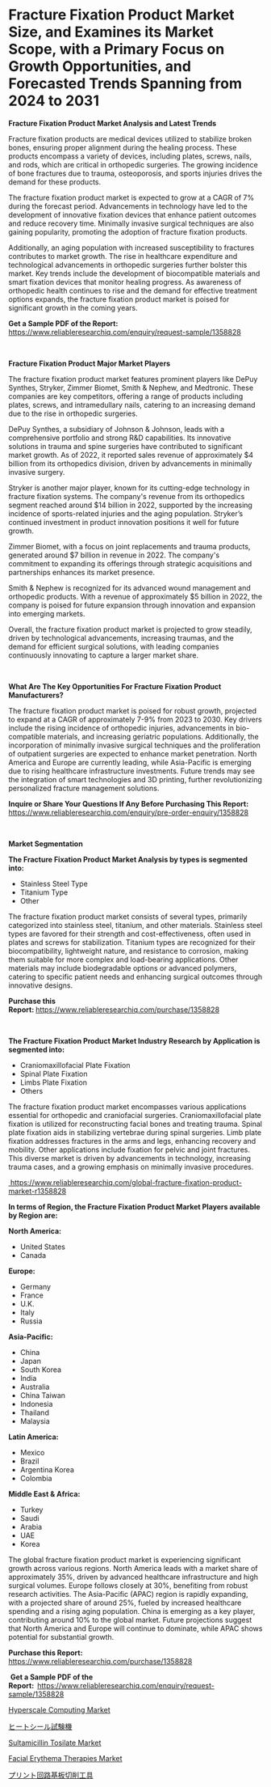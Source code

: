 <p><h1>Fracture Fixation Product Market Size, and Examines its Market Scope, with a Primary Focus on Growth Opportunities, and Forecasted Trends Spanning from 2024 to 2031</h1></p><p><strong>Fracture Fixation Product Market Analysis and Latest Trends</strong></p>
<p><p>Fracture fixation products are medical devices utilized to stabilize broken bones, ensuring proper alignment during the healing process. These products encompass a variety of devices, including plates, screws, nails, and rods, which are critical in orthopedic surgeries. The growing incidence of bone fractures due to trauma, osteoporosis, and sports injuries drives the demand for these products. </p><p>The fracture fixation product market is expected to grow at a CAGR of 7% during the forecast period. Advancements in technology have led to the development of innovative fixation devices that enhance patient outcomes and reduce recovery time. Minimally invasive surgical techniques are also gaining popularity, promoting the adoption of fracture fixation products. </p><p>Additionally, an aging population with increased susceptibility to fractures contributes to market growth. The rise in healthcare expenditure and technological advancements in orthopedic surgeries further bolster this market. Key trends include the development of biocompatible materials and smart fixation devices that monitor healing progress. As awareness of orthopedic health continues to rise and the demand for effective treatment options expands, the fracture fixation product market is poised for significant growth in the coming years.</p></p>
<p><strong>Get a Sample PDF of the Report:&nbsp;</strong> <a href="https://www.reliableresearchiq.com/enquiry/request-sample/1358828">https://www.reliableresearchiq.com/enquiry/request-sample/1358828</a></p>
<p>&nbsp;</p>
<p><strong>Fracture Fixation Product Major Market Players</strong></p>
<p><p>The fracture fixation product market features prominent players like DePuy Synthes, Stryker, Zimmer Biomet, Smith & Nephew, and Medtronic. These companies are key competitors, offering a range of products including plates, screws, and intramedullary nails, catering to an increasing demand due to the rise in orthopedic surgeries.</p><p>DePuy Synthes, a subsidiary of Johnson & Johnson, leads with a comprehensive portfolio and strong R&D capabilities. Its innovative solutions in trauma and spine surgeries have contributed to significant market growth. As of 2022, it reported sales revenue of approximately $4 billion from its orthopedics division, driven by advancements in minimally invasive surgery.</p><p>Stryker is another major player, known for its cutting-edge technology in fracture fixation systems. The company's revenue from its orthopedics segment reached around $14 billion in 2022, supported by the increasing incidence of sports-related injuries and the aging population. Stryker’s continued investment in product innovation positions it well for future growth.</p><p>Zimmer Biomet, with a focus on joint replacements and trauma products, generated around $7 billion in revenue in 2022. The company's commitment to expanding its offerings through strategic acquisitions and partnerships enhances its market presence.</p><p>Smith & Nephew is recognized for its advanced wound management and orthopedic products. With a revenue of approximately $5 billion in 2022, the company is poised for future expansion through innovation and expansion into emerging markets.</p><p>Overall, the fracture fixation product market is projected to grow steadily, driven by technological advancements, increasing traumas, and the demand for efficient surgical solutions, with leading companies continuously innovating to capture a larger market share.</p></p>
<p>&nbsp;</p>
<p><strong>What Are The Key Opportunities For Fracture Fixation Product Manufacturers?</strong></p>
<p><p>The fracture fixation product market is poised for robust growth, projected to expand at a CAGR of approximately 7-9% from 2023 to 2030. Key drivers include the rising incidence of orthopedic injuries, advancements in bio-compatible materials, and increasing geriatric populations. Additionally, the incorporation of minimally invasive surgical techniques and the proliferation of outpatient surgeries are expected to enhance market penetration. North America and Europe are currently leading, while Asia-Pacific is emerging due to rising healthcare infrastructure investments. Future trends may see the integration of smart technologies and 3D printing, further revolutionizing personalized fracture management solutions.</p></p>
<p><strong>Inquire or Share Your Questions If Any Before Purchasing This Report:</strong> <a href="https://www.reliableresearchiq.com/enquiry/pre-order-enquiry/1358828">https://www.reliableresearchiq.com/enquiry/pre-order-enquiry/1358828</a></p>
<p>&nbsp;</p>
<p><strong>Market Segmentation</strong></p>
<p><strong>The Fracture Fixation Product Market Analysis by types is segmented into:</strong></p>
<p><ul><li>Stainless Steel Type</li><li>Titanium Type</li><li>Other</li></ul></p>
<p><p>The fracture fixation product market consists of several types, primarily categorized into stainless steel, titanium, and other materials. Stainless steel types are favored for their strength and cost-effectiveness, often used in plates and screws for stabilization. Titanium types are recognized for their biocompatibility, lightweight nature, and resistance to corrosion, making them suitable for more complex and load-bearing applications. Other materials may include biodegradable options or advanced polymers, catering to specific patient needs and enhancing surgical outcomes through innovative designs.</p></p>
<p><strong>Purchase this Report:&nbsp;</strong><a href="https://www.reliableresearchiq.com/purchase/1358828">https://www.reliableresearchiq.com/purchase/1358828</a></p>
<p>&nbsp;</p>
<p><strong>The Fracture Fixation Product Market Industry Research by Application is segmented into:</strong></p>
<p><ul><li>Craniomaxillofacial Plate Fixation</li><li>Spinal Plate Fixation</li><li>Limbs Plate Fixation</li><li>Others</li></ul></p>
<p><p>The fracture fixation product market encompasses various applications essential for orthopedic and craniofacial surgeries. Craniomaxillofacial plate fixation is utilized for reconstructing facial bones and treating trauma. Spinal plate fixation aids in stabilizing vertebrae during spinal surgeries. Limb plate fixation addresses fractures in the arms and legs, enhancing recovery and mobility. Other applications include fixation for pelvic and joint fractures. This diverse market is driven by advancements in technology, increasing trauma cases, and a growing emphasis on minimally invasive procedures.</p></p>
<p><a href="https://www.reliableresearchiq.com/global-fracture-fixation-product-market-r1358828">&nbsp;https://www.reliableresearchiq.com/global-fracture-fixation-product-market-r1358828</a></p>
<p><strong>In terms of Region, the Fracture Fixation Product Market Players available by Region are:</strong></p>
<p>
    <p> <strong> North America: </strong>
        <ul>
            <li>United States</li>
            <li>Canada</li>
        </ul>
        </p> 
    <p> <strong> Europe: </strong>
        <ul>
            <li>Germany</li>
            <li>France</li>
            <li>U.K.</li>
            <li>Italy</li>
            <li>Russia</li>
        </ul>
        </p> 
    <p> <strong> Asia-Pacific: </strong>
        <ul>
            <li>China</li>
            <li>Japan</li>
            <li>South Korea</li>
            <li>India</li>
            <li>Australia</li>
            <li>China Taiwan</li>
            <li>Indonesia</li>
            <li>Thailand</li>
            <li>Malaysia</li>
        </ul>
        </p> 
    <p> <strong> Latin America: </strong>
        <ul>
            <li>Mexico</li>
            <li>Brazil</li>
            <li>Argentina Korea</li>
            <li>Colombia</li>
        </ul>
        </p> 
    <p> <strong> Middle East & Africa: </strong>
        <ul>
            <li>Turkey</li>
            <li>Saudi</li>
            <li>Arabia</li>
            <li>UAE</li>
            <li>Korea</li>
        </ul>
    </p>
    </p>
<p><p>The global fracture fixation product market is experiencing significant growth across various regions. North America leads with a market share of approximately 35%, driven by advanced healthcare infrastructure and high surgical volumes. Europe follows closely at 30%, benefiting from robust research activities. The Asia-Pacific (APAC) region is rapidly expanding, with a projected share of around 25%, fueled by increased healthcare spending and a rising aging population. China is emerging as a key player, contributing around 10% to the global market. Future projections suggest that North America and Europe will continue to dominate, while APAC shows potential for substantial growth.</p></p>
<p><strong>Purchase this Report: </strong><a href="https://www.reliableresearchiq.com/purchase/1358828">https://www.reliableresearchiq.com/purchase/1358828</a></p>
<p>&nbsp;<strong>Get a Sample PDF of the Report:&nbsp;&nbsp;</strong><a href="https://www.reliableresearchiq.com/enquiry/request-sample/1358828">https://www.reliableresearchiq.com/enquiry/request-sample/1358828</a></p>
<p><strong></strong></p>
<p><p><a href="https://www.linkedin.com/pulse/hyperscale-computing-industry-sector-new-technologies-market-j9fce?trackingId=dTLyiHa2Qa26cGmNXCjm1Q%3D%3D">Hyperscale Computing Market</a></p><p><a href="https://medium.com/@henriettemills1/heat-seal-test-machine-market-%E3%81%AF-%E3%82%B3%E3%82%B9%E3%83%88%E7%AE%A1%E7%90%86%E3%81%A8%E5%8A%B9%E7%8E%87%E5%90%91%E4%B8%8A%E3%82%92%E5%84%AA%E5%85%88%E3%81%97%E3%81%BE%E3%81%99-%E3%81%95%E3%82%89%E3%81%AB-%E5%A0%B1%E5%91%8A%E6%9B%B8%E3%81%AF%E5%B8%82%E5%A0%B4%E3%81%AE%E9%9C%80%E8%A6%81%E9%9D%A2%E3%81%A8%E4%BE%9B%E7%B5%A6%E9%9D%A2%E3%81%AE%E4%B8%A1%E6%96%B9%E3%82%92%E3%82%AB%E3%83%90%E3%83%BC%E3%81%97%E3%81%A6%E3%81%84%E3%81%BE%E3%81%99-heat-seal-test-b66f3363cb89">ヒートシール試験機</a></p><p><a href="https://issuu.com/reportprime-2/docs/sultamicillin-tosilate-market-size-_b90ba154bfc69d">Sultamicillin Tosilate Market</a></p><p><a href="https://github.com/ChristianClark406/Market-Research-Report-List-1/blob/main/facial-erythema-therapies-market.md">Facial Erythema Therapies Market</a></p><p><a href="https://medium.com/@henriettemills1/%E3%82%B0%E3%83%AD%E3%83%BC%E3%83%90%E3%83%AB%E3%83%97%E3%83%AA%E3%83%B3%E3%83%88%E5%9F%BA%E6%9D%BF%E5%88%87%E6%96%AD%E5%B7%A5%E5%85%B7%E5%B8%82%E5%A0%B4-%E8%A3%BD%E5%93%81%E3%82%BF%E3%82%A4%E3%83%97%E5%88%A5-%E7%94%A8%E9%80%94%E5%88%A5-%E5%9C%B0%E5%9F%9F%E5%88%A5%E3%81%8A%E3%82%88%E3%81%B3%E4%BC%81%E6%A5%AD%E5%88%A5-%E6%A5%AD%E7%95%8C%E3%82%BB%E3%82%B0%E3%83%A1%E3%83%B3%E3%83%88%E3%81%AE%E5%B1%95%E6%9C%9B-%E5%B8%82%E5%A0%B4%E8%A9%95%E4%BE%A1-%E7%AB%B6%E4%BA%89%E3%82%B7%E3%83%8A%E3%83%AA%E3%82%AA-%E3%83%88%E3%83%AC%E3%83%B3%E3%83%89-%E4%BA%88%E6%B8%AC-2024%E5%B9%B4-2031%E5%B9%B4-e9397aafeab4">プリント回路基板切削工具</a></p></p>